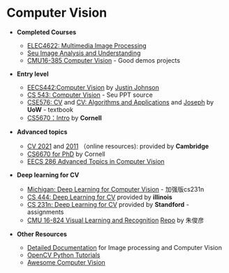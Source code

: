 # Computer Vision
- **Completed Courses**
  - [ELEC4622: Multimedia Image Processing](https://github.com/EeToSe/ELEC4622-2019s2)  
  - [Seu Image Analysis and Understanding](https://github.com/EeToSe/image-cv)
  - [CMU16-385 Computer Vision](http://16385.courses.cs.cmu.edu/spring2022/home) - Good demos projects

- **Entry level** 
  - [EECS442:Computer Vision](https://web.eecs.umich.edu/~justincj/teaching/eecs442/WI2021/)  by [Justin Johnson](https://www.bilibili.com/video/BV1BV411n7Km?spm_id_from=333.337.search-card.all.click&vd_source=328603c9551807bb076c87ab1208ace6)
  - [CS 543: Computer Vision](https://slazebni.cs.illinois.edu/fall21/) - Seu PPT source 
  - [CSE576: CV](https://courses.cs.washington.edu/courses/cse576/) and [CV: Algorithms and Applications](http://szeliski.org/Book/) and [Joseph](https://courses.cs.washington.edu/courses/cse455/22wi/) by **UoW** - textbook 
  - [CS5670：Intro](https://www.cs.cornell.edu/courses/cs5670/2021sp/) by **Cornell**

- **Advanced topics**
  - [CV 2021](https://www.cl.cam.ac.uk/teaching/2021/CompVision/) and [2011](https://www.cl.cam.ac.uk/teaching/1011/CompVision/) （online resources): provided by **Cambridge** 
  - [CS6670 for PhD](https://www.cs.cornell.edu/courses/cs6670/2021fa/) by Cornell
  - [EECS 286 Advanced Topics in Computer Vision](http://faculty.ucmerced.edu/mhyang/course/eecs286-2016/index.htm)

- **Deep learning for CV**
  - [Michigan: Deep Learning for Computer Vision](https://web.eecs.umich.edu/~justincj/teaching/eecs498/WI2022/schedule.html) - 加强版cs231n<br>
  - [CS 444: Deep Learning for CV](https://slazebni.cs.illinois.edu/spring22/) provided by **illinois**
  - [CS 231n: Deep Learning for CV](http://cs231n.stanford.edu/) provided by **Standford** - assignments<br>
  - [CMU 16-824 Visual Learning and Recognition](https://visual-learning.cs.cmu.edu/index.html) [Repo](https://github.com/EeToSe/visual-learning) by 朱俊彦
  
- **Other Resources**
  - [Detailed  Documentation](https://staff.fnwi.uva.nl/r.vandenboomgaard/IPCV20162017/index.html) for Image processing and Computer Vision
  - [OpenCV Python Tutorials](https://opencv-python-tutorials.readthedocs.io/)
  - [Awesome Computer Vision](https://github.com/jbhuang0604/awesome-computer-vision)

